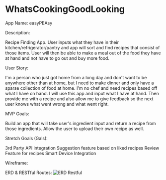 # WhatsCookingGoodLooking
App Name: easyPEAsy

Description:

Recipe Finding App. User inputs what they have in their kitchen/refrigerator/pantry and app will sort and find recipes that consist of those items. User will then be able to make a meal out of the food they have at hand and not have to go out and buy more food.   

User Story: 

I'm a person who just got home from a long day and don't want to be anywhere other than at home, but I need to make dinner and only have a sparse collection of food at home. I'm no chef and need recipes based off what I have on hand. I will use this app and input what I have at hand. Then provide me with a recipe and also allow me to give feedback so the next user knows what went wrong and what went right.

MVP Goals:

Build an app that will take user's ingredient input and return a recipe from those ingredients.
Allow the user to upload their own recipe as well.

Stretch Goals (Gals):

  3rd Party API integration 
  Suggestion feature based on liked recipes
  Review Feature for recipes
  Smart Device Integration

Wireframe:


ERD & RESTful Routes:
![ERD Restful](https://github.com/prireds174/WhatsCookingGoodLooking/blob/main/image%20(1).png)

